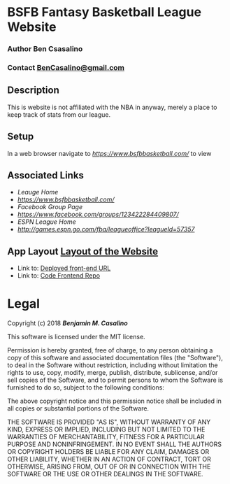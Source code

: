 # BSFB Fantasy Basketball League Website

### Author **Ben Csasalino**
### Contact **BenCasalino@gmail.com**

## Description
This is website is not affiliated with the NBA in anyway, merely a place to keep track of stats from our league.

## Setup
In a web browser navigate to _https://www.bsfbbasketball.com/_ to view

## Associated Links
* _Leauge Home_
* _https://www.bsfbbasketball.com/_
* _Facebook Group Page_
* _https://www.facebook.com/groups/123422284409807/_
* _ESPN League Home_
* _http://games.espn.go.com/fba/leagueoffice?leagueId=57357_

## App Layout [Layout of the Website](Layout.png)
- Link to: [Deployed front-end URL](www.bsfbbasketball.com/)
- Link to: [Code Frontend Repo](https://github.com/bencasalino/BSFB-League-Website/)

# Legal
Copyright (c) 2018 **_Benjamin M. Casalino_**

This software is licensed under the MIT license.

Permission is hereby granted, free of charge, to any person obtaining a copy
of this software and associated documentation files (the "Software"), to deal
in the Software without restriction, including without limitation the rights
to use, copy, modify, merge, publish, distribute, sublicense, and/or sell
copies of the Software, and to permit persons to whom the Software is
furnished to do so, subject to the following conditions:

The above copyright notice and this permission notice shall be included in
all copies or substantial portions of the Software.

THE SOFTWARE IS PROVIDED "AS IS", WITHOUT WARRANTY OF ANY KIND, EXPRESS OR
IMPLIED, INCLUDING BUT NOT LIMITED TO THE WARRANTIES OF MERCHANTABILITY,
FITNESS FOR A PARTICULAR PURPOSE AND NONINFRINGEMENT. IN NO EVENT SHALL THE
AUTHORS OR COPYRIGHT HOLDERS BE LIABLE FOR ANY CLAIM, DAMAGES OR OTHER
LIABILITY, WHETHER IN AN ACTION OF CONTRACT, TORT OR OTHERWISE, ARISING FROM,
OUT OF OR IN CONNECTION WITH THE SOFTWARE OR THE USE OR OTHER DEALINGS IN
THE SOFTWARE.
